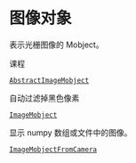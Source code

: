 # 图像对象

表示光栅图像的 Mobject。

课程

[`AbstractImageMobject`](manim.mobject.types.image_mobject.AbstractImageMobject.html#manim.mobject.types.image_mobject.AbstractImageMobject "manim.mobject.types.image_mobject.AbstractImageMobject")

自动过滤掉黑色像素

[`ImageMobject`](manim.mobject.types.image_mobject.ImageMobject.html#manim.mobject.types.image_mobject.ImageMobject "manim.mobject.types.image_mobject.ImageMobject")

显示 numpy 数组或文件中的图像。

[`ImageMobjectFromCamera`](manim.mobject.types.image_mobject.ImageMobjectFromCamera.html#manim.mobject.types.image_mobject.ImageMobjectFromCamera "manim.mobject.types.image_mobject.ImageMobjectFromCamera")
